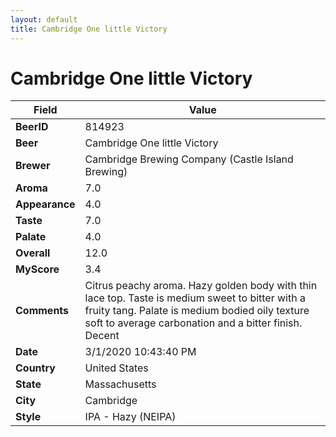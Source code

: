 ```yaml
---
layout: default
title: Cambridge One little Victory
---
```


# Cambridge One little Victory

| Field         | Value     |
|---------------|-----------|
| **BeerID** | 814923 |
| **Beer** | Cambridge One little Victory |
| **Brewer** | Cambridge Brewing Company (Castle Island Brewing) |
| **Aroma** | 7.0 |
| **Appearance** | 4.0 |
| **Taste** | 7.0 |
| **Palate** | 4.0 |
| **Overall** | 12.0 |
| **MyScore** | 3.4 |
| **Comments** | Citrus peachy aroma. Hazy golden body with thin lace top. Taste is medium sweet to bitter with a fruity tang. Palate is medium bodied oily texture soft to average carbonation and a bitter finish.  Decent |
| **Date** | 3/1/2020 10:43:40 PM |
| **Country** | United States |
| **State** | Massachusetts |
| **City** | Cambridge |
| **Style** | IPA - Hazy (NEIPA) |
